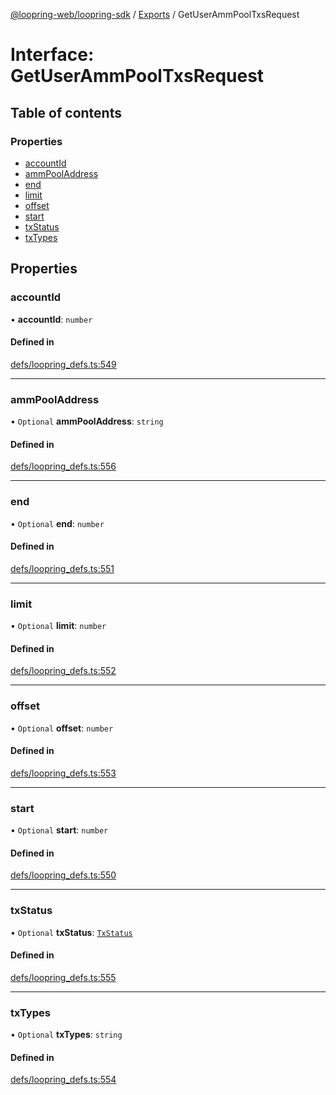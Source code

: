 [@loopring-web/loopring-sdk](../README.md) / [Exports](../modules.md) / GetUserAmmPoolTxsRequest

# Interface: GetUserAmmPoolTxsRequest

## Table of contents

### Properties

- [accountId](GetUserAmmPoolTxsRequest.md#accountid)
- [ammPoolAddress](GetUserAmmPoolTxsRequest.md#ammpooladdress)
- [end](GetUserAmmPoolTxsRequest.md#end)
- [limit](GetUserAmmPoolTxsRequest.md#limit)
- [offset](GetUserAmmPoolTxsRequest.md#offset)
- [start](GetUserAmmPoolTxsRequest.md#start)
- [txStatus](GetUserAmmPoolTxsRequest.md#txstatus)
- [txTypes](GetUserAmmPoolTxsRequest.md#txtypes)

## Properties

### accountId

• **accountId**: `number`

#### Defined in

[defs/loopring_defs.ts:549](https://github.com/Loopring/loopring_sdk/blob/5861d10/src/defs/loopring_defs.ts#L549)

___

### ammPoolAddress

• `Optional` **ammPoolAddress**: `string`

#### Defined in

[defs/loopring_defs.ts:556](https://github.com/Loopring/loopring_sdk/blob/5861d10/src/defs/loopring_defs.ts#L556)

___

### end

• `Optional` **end**: `number`

#### Defined in

[defs/loopring_defs.ts:551](https://github.com/Loopring/loopring_sdk/blob/5861d10/src/defs/loopring_defs.ts#L551)

___

### limit

• `Optional` **limit**: `number`

#### Defined in

[defs/loopring_defs.ts:552](https://github.com/Loopring/loopring_sdk/blob/5861d10/src/defs/loopring_defs.ts#L552)

___

### offset

• `Optional` **offset**: `number`

#### Defined in

[defs/loopring_defs.ts:553](https://github.com/Loopring/loopring_sdk/blob/5861d10/src/defs/loopring_defs.ts#L553)

___

### start

• `Optional` **start**: `number`

#### Defined in

[defs/loopring_defs.ts:550](https://github.com/Loopring/loopring_sdk/blob/5861d10/src/defs/loopring_defs.ts#L550)

___

### txStatus

• `Optional` **txStatus**: [`TxStatus`](../enums/TxStatus.md)

#### Defined in

[defs/loopring_defs.ts:555](https://github.com/Loopring/loopring_sdk/blob/5861d10/src/defs/loopring_defs.ts#L555)

___

### txTypes

• `Optional` **txTypes**: `string`

#### Defined in

[defs/loopring_defs.ts:554](https://github.com/Loopring/loopring_sdk/blob/5861d10/src/defs/loopring_defs.ts#L554)
